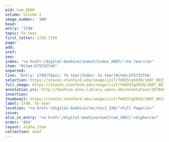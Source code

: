 ```yaml
---
pid: num_2666
volume: Volume 2
image_number: '348'
head:
entry: '1740'
topic: To tear
first_letter: 1726-1750
page:
add:
xref:
see:
index: "<a href='/digital-beehive/index5/index_4087/'>to tear</a>"
item: "#item-b75732feb"
unparsed:
line: 'Entry: 1740|Topic: To tear|Index: to tear|#item-b75732feb'
selection: https://stacks.stanford.edu/image/iiif/fm855tg5659/1607_0815/948,4427,2389,175/full/0/default.jpg
full_image: https://stacks.stanford.edu/image/iiif/fm855tg5659/1607_0815/full/full/0/default.jpg
annotation_uri: http://beehive-anno.library.upenn.edu/annotation/1678462975287
insertion:
thumbnail: https://stacks.stanford.edu/image/iiif/fm855tg5659/1607_0815/948,4427,600,180/250,/0/default.jpg
label: 1740. To tear
location: "<a href='/digital-beehive/toc/toc2_338/'>Full Page</a>"
issue:
also_in_entry: "<a href='/digital-beehive/num7/num_2667/'>Sighe</a>"
order: '454'
layout: alpha_item
collection: num7
---
```

